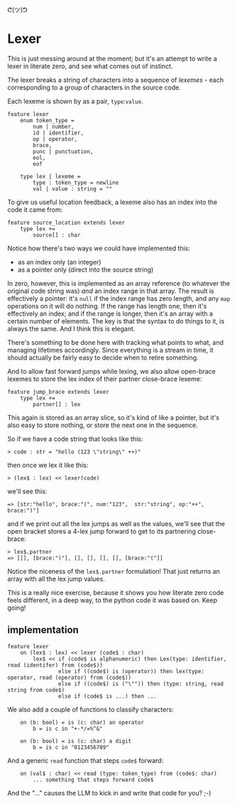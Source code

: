 ᕦ(ツ)ᕤ
# Lexer

This is just messing around at the moment; but it's an attempt to write a lexer in literate zero, and see what comes out of instinct.

The lexer breaks a string of characters into a sequence of *lexemes* - each corresponding to a group of characters in the source code.

Each lexeme is shown by as a pair, `type`:`value`.

    feature lexer
        enum token_type = 
            num | number, 
            id | identifier, 
            op | operator, 
            brace, 
            punc | punctuation, 
            eol,
            eof

        type lex | lexeme =
            type : token_type = newline
            val | value : string = ""

To give us useful location feedback, a lexeme also has an index into the code it came from:

    feature source_location extends lexer
        type lex += 
            source[] : char

Notice how there's two ways we could have implemented this:

- as an index only (an integer)
- as a pointer only (direct into the source string)

In zero, however, this is implemented as an array reference (to whatever the original code string was) *and* an index range in that array. The result is effectively a pointer: it's `null` if the index range has zero length, and any `map` operations on it will do nothing. If the range has length one, then it's effectively an index; and if the range is longer, then it's an array with a certain number of elements. The key is that the syntax to do things to it, is always the same. And I think this is elegant.

There's something to be done here with tracking what points to what, and managing lifetimes accordingly. Since everything is a stream in time, it should actually be fairly easy to decide when to retire something.

And to allow fast forward jumps while lexing, we also allow open-brace lexemes to store the lex index of their partner close-brace lexeme:

    feature jump_brace extends lexer
        type lex +=
            partner[] : lex

This again is stored as an array slice, so it's kind of like a pointer, but it's also easy to store nothing, or store the next one in the sequence.

So if we have a code string that looks like this:

    > code : str = "hello (123 \"string\" ++)"

then once we lex it like this:

    > (lex$ : lex) << lexer(code)

we'll see this:

    => [str:"hello", brace:"(", num:"123",  str:"string", op:"++", brace:")"]

and if we print out all the lex jumps as well as the values, we'll see that the open bracket stores a 4-lex jump forward to get to its partnering close-brace:

    > lex$.partner
    => [[], [brace:")"], [], [], [], [], [brace:"("]]

Notice the niceness of the `lex$.partner` formulation! That just returns an array with all the lex jump values.

This is a really nice exercise, because it shows you how literate zero code feels different, in a deep way, to the python code it was based on. Keep going!

## implementation

    feature lexer
        on (lex$ : lex) << lexer (code$ : char)
            lex$ << if (code$ is alphanumeric) then Lex(type: identifier, read (identifer) from (code$))
                    else if ((code$) is (operator)) then lex(type: operator, read (operator) from (code$))
                    else if ((code$) is ("\"")) then (type: string, read string from code$)
                    else if (code$ is ...) then ...
            
We also add a couple of functions to classify characters:

        on (b: bool) = is (c: char) an operator
            b = is c in "+-*/=%^&"

        on (b: bool) = is (c: char) a digit
            b = is c in "0123456789"

And a generic `read` function that steps `code$` forward:

        on (val$ : char) << read (type: token_type) from (code$: char)
            ... something that steps forward code$

And the "..." causes the LLM to kick in and write that code for you? ;-)



